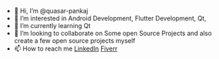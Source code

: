 - 👋 Hi, I’m @quasar-pankaj
- 👀 I’m interested in Android Development, Flutter Development, Qt, 
- 🌱 I’m currently learning Qt
- 💞️ I’m looking to collaborate on Some open Source Projects and also create a few open source projects myself
- 📫 How to reach me [LinkedIn](https://www.linkedin.com/in/pankaj-agarwal-04231313/) [Fiverr](https://www.fiverr.com/quasar_pankaj?up_rollout=true)

<!---
quasar-pankaj/quasar-pankaj is a ✨ special ✨ repository because its `README.md` (this file) appears on your GitHub profile.
You can click the Preview link to take a look at your changes.
--->
